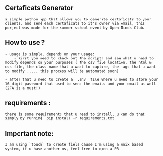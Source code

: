 ## Certaficats Generator
    a simple python app that allows you to generate certaficats to your clients, and send each certaficats to it's owner via email, this porject was made for the summer school event by Open Minds Club.

## How to use ?
    - usage is simple, depends on your usage:
        - First you need to check out the scripts and see what u need to modify depends on your purposes ( the csv file location, the html & css file, the class name that u want to capture, the tags that u want to modify ...., this process will be automated soon)
    
    - after that u need to create a `.env` file where u need to store your 16 digit password that used to send the emails and your email as well (2FA is a must!)

## requirements :
    there is some requirements that u need to install, u can do that simply by running `pip install -r requirements.txt`

## Important note:
    I am using `touch` to create fiels cause I'm using a unix based system, if u have another os, feel free to open a PR


